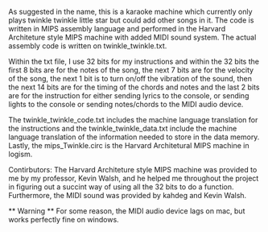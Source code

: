 As suggested in the name, this is a karaoke machine which currently only plays twinkle twinkle little star but could add other songs in it. The code is written in MIPS assembly language and performed in the Harvard Architeture style MIPS machine with added MIDI sound system. The actual assembly code is written on twinkle_twinkle.txt. 

Within the txt file, I use 32 bits for my instructions and within the 32 bits the first 8 bits are for the notes of the song, the next 7 bits are for the velocity of the song, the next 1 bit is to turn on/off the vibration of the sound, then the next 14 bits are for the timing of the chords and notes and the last 2 bits are for the instruction for either sending lyrics to the console, or sending lights to the console or sending notes/chords to the MIDI audio device.

The twinkle_twinkle_code.txt includes the machine language translation for the instructions and the twinkle_twinkle_data.txt include the machine language translation of the information needed to store in the data memory. Lastly, the mips_Twinkle.circ is the Harvard Architetural MIPS machine in logism.

Contirbutors: The Harvard Architeture style MIPS machine was provided to me by my professor, Kevin Walsh, and he helped me throughout the project in figuring out a succint way of using all the 32 bits to do a function. Furthermore, the MIDI sound was provided by kahdeg and Kevin Walsh. 

** Warning ** 
  For some reason, the MIDI audio device lags on mac, but works perfectly fine on windows.
  

